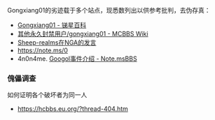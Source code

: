 Gongxiang01的劣迹载于多个站点，现悉数列出以供参考批判，去伪存真：

- [Gongxiang01 - 锑星百科](https://antimony.fandom.com/zh/wiki/Gongxiang01)
- [其他永久封禁用户/gongxiang01 - MCBBS Wiki](https://mcbbs.wiki/wiki/%E5%85%B6%E4%BB%96%E6%B0%B8%E4%B9%85%E5%B0%81%E7%A6%81%E7%94%A8%E6%88%B7/gongxiang01)
- [Sheep-realms在NGA的发言](https://ngabbs.com/read.php?tid=40327979&page=7#post1strow133)
- https://note.ms/0
- 4n0n4me. [Googol事件介绍 - Note.msBBS](https://bbs.notems.xyz/d/304-googolshi-jian-jie-shao)

### 傀儡调查
如何证明各个破坏者为同一人
- https://hcbbs.eu.org/?thread-404.htm
